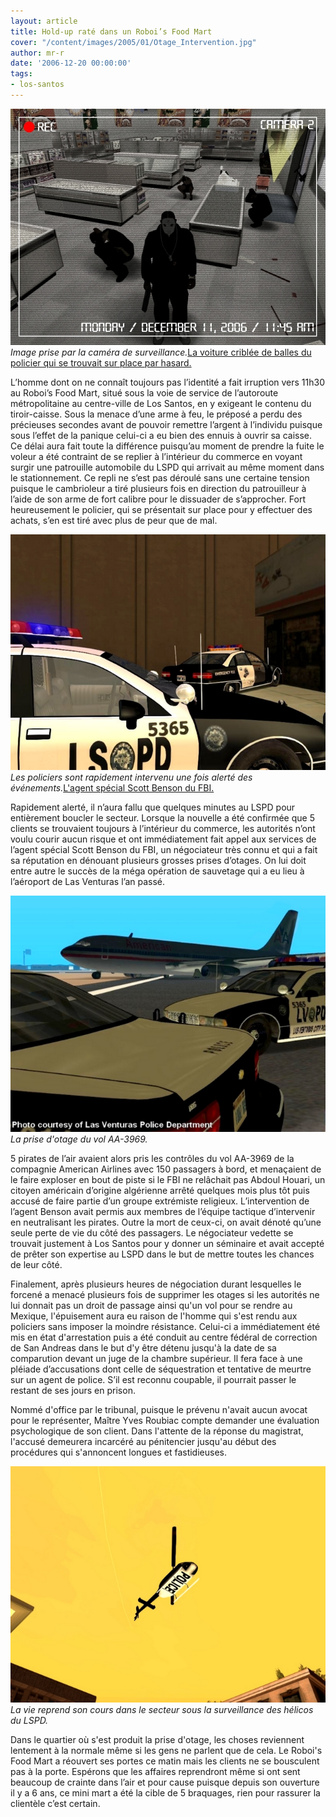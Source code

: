 ```yaml
---
layout: article
title: Hold-up raté dans un Roboi’s Food Mart
cover: "/content/images/2005/01/Otage_Intervention.jpg"
author: mr-r
date: '2006-12-20 00:00:00'
tags:
- los-santos
---
```


![Image prise par la caméra de surveillance.](/content/images/2005/01/Otage_Camera.jpg)
_Image prise par la caméra de surveillance._[La voiture criblée de balles du policier qui se trouvait sur place par hasard.](/content/images/2005/01/Otage_Accident.jpg)

L’homme dont on ne connaît toujours pas l’identité a fait irruption vers 11h30 au Roboi’s Food Mart, situé sous la voie de service de l’autoroute métropolitaine au centre-ville de Los Santos, en y exigeant le contenu du tiroir-caisse. Sous la menace d’une arme à feu, le préposé a perdu des précieuses secondes avant de pouvoir remettre l’argent à l’individu puisque sous l’effet de la panique celui-ci a eu bien des ennuis à ouvrir sa caisse. Ce délai aura fait toute la différence puisqu’au moment de prendre la fuite le voleur a été contraint de se replier à l’intérieur du commerce en voyant surgir une&nbsp;patrouille automobile&nbsp;du LSPD qui arrivait au même moment dans le stationnement. Ce repli ne s’est pas déroulé sans une certaine tension puisque le cambrioleur a tiré plusieurs fois en direction du patrouilleur à l’aide de son arme de fort calibre pour le dissuader de s’approcher. Fort heureusement le policier, qui se présentait sur place pour y effectuer des achats, s’en est tiré avec plus de peur que de mal.

![Les policiers sont rapidement intervenu une fois alerté des événements.](/content/images/2005/01/Otage_Intervention.jpg)
_Les policiers sont rapidement intervenu une fois alerté des événements._[L'agent spécial Scott Benson du FBI.](/content/images/2005/01/Otage_Negociateur.jpg)

Rapidement alerté, il n’aura fallu que quelques minutes au LSPD pour entièrement boucler le secteur. Lorsque la nouvelle a été confirmée que 5 clients se trouvaient toujours à l’intérieur du commerce, les autorités n’ont voulu courir aucun&nbsp;risque et ont immédiatement fait appel aux services de l’agent spécial Scott Benson du FBI, un négociateur très connu et qui a fait sa réputation en dénouant plusieurs grosses prises d’otages. On lui doit entre autre le succès de la méga opération de sauvetage qui a eu lieu à l’aéroport de Las Venturas l’an passé.

![La prise d'otage du vol AA-3969.](/content/images/2005/01/Otage_Archive.jpg)
_La prise d'otage du vol AA-3969._

5 pirates de l’air avaient alors pris les contrôles du vol AA-3969 de la compagnie American Airlines avec 150 passagers à bord, et menaçaient de le faire exploser en bout de piste si le FBI ne relâchait pas Abdoul Houari, un citoyen américain d’origine algérienne arrêté quelques mois plus tôt puis accusé de faire partie d’un groupe extrémiste religieux. L’intervention de l’agent Benson avait permis aux membres de l’équipe tactique d’intervenir en neutralisant les pirates. Outre la mort de ceux-ci, on avait dénoté qu’une seule perte de vie du côté des passagers. Le négociateur vedette se trouvait justement à Los Santos pour y donner un séminaire et avait accepté de prêter son expertise au LSPD dans le but de mettre toutes les chances de leur côté.

Finalement, après plusieurs heures de négociation durant lesquelles le forcené a menacé plusieurs fois de supprimer les otages si les autorités ne lui donnait pas un droit de passage ainsi qu'un vol pour se rendre au Mexique, l'épuisement aura eu raison de l'homme qui s'est rendu aux policiers sans imposer la moindre résistance. Celui-ci a immédiatement été mis en état d'arrestation puis a été conduit au centre fédéral de correction de San Andreas dans le but d'y être détenu jusqu'à la date de sa comparution devant un juge de la chambre supérieur. Il fera face à une pléiade d’accusations dont celle de séquestration et tentative de meurtre sur un agent de police. S’il est reconnu coupable, il pourrait passer le restant de ses jours en prison.

Nommé d'office par le tribunal, puisque le prévenu n'avait aucun avocat pour le représenter, Maître Yves Roubiac compte demander une évaluation psychologique de son client. Dans l'attente de la réponse du magistrat, l'accusé demeurera incarcéré au pénitencier jusqu'au début des procédures qui s'annoncent longues et fastidieuses.

![La vie reprend son cours dans le secteur sous la surveillance des hélicos du LSPD.](/content/images/2005/01/Otage_Helico.jpg)
_La vie reprend son cours dans le secteur sous la surveillance des hélicos du LSPD._

Dans le quartier où s'est produit la prise d'otage, les choses reviennent lentement à la normale même si les gens ne parlent que de cela. Le Roboi's Food Mart a réouvert ses portes ce matin mais les clients ne se bousculent pas à la porte. Espérons que les affaires reprendront même si ont sent beaucoup de crainte dans l’air et pour cause puisque depuis son ouverture il y a 6 ans, ce mini mart a été la cible de 5 braquages, rien pour rassurer la clientèle c’est certain.